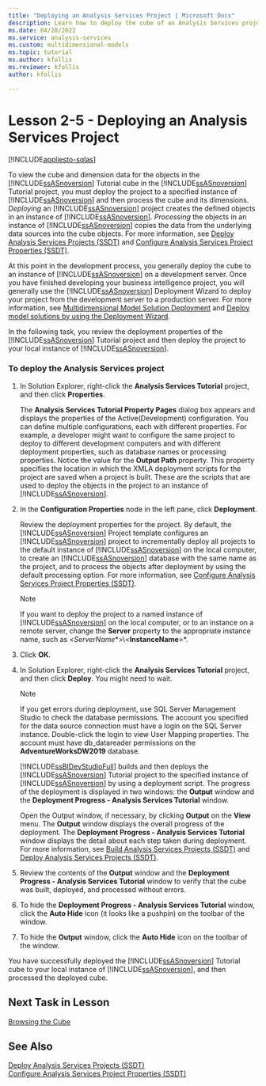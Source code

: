 ```yaml
---
title: "Deploying an Analysis Services Project | Microsoft Docs"
description: Learn how to deploy the cube of an Analysis Services project.
ms.date: 04/20/2022
ms.service: analysis-services
ms.custom: multidimensional-models
ms.topic: tutorial
ms.author: kfollis
ms.reviewer: kfollis
author: kfollis

---
```

# Lesson 2-5 - Deploying an Analysis Services Project
[!INCLUDE[appliesto-sqlas](../includes/appliesto-sqlas.md)]

To view the cube and dimension data for the objects in the [!INCLUDE[ssASnoversion](../includes/ssasnoversion-md.md)] Tutorial cube in the [!INCLUDE[ssASnoversion](../includes/ssasnoversion-md.md)] Tutorial project, you must deploy the project to a specified instance of [!INCLUDE[ssASnoversion](../includes/ssasnoversion-md.md)] and then process the cube and its dimensions. *Deploying* an [!INCLUDE[ssASnoversion](../includes/ssasnoversion-md.md)] project creates the defined objects in an instance of [!INCLUDE[ssASnoversion](../includes/ssasnoversion-md.md)]. *Processing* the objects in an instance of [!INCLUDE[ssASnoversion](../includes/ssasnoversion-md.md)] copies the data from the underlying data sources into the cube objects. For more information, see [Deploy Analysis Services Projects &#40;SSDT&#41;](../multidimensional-models/deploy-analysis-services-projects-ssdt.md) and [Configure Analysis Services Project Properties &#40;SSDT&#41;](../multidimensional-models/configure-analysis-services-project-properties-ssdt.md).  
  
At this point in the development process, you generally deploy the cube to an instance of [!INCLUDE[ssASnoversion](../includes/ssasnoversion-md.md)] on a development server. Once you have finished developing your business intelligence project, you will generally use the [!INCLUDE[ssASnoversion](../includes/ssasnoversion-md.md)] Deployment Wizard to deploy your project from the development server to a production server. For more information, see [Multidimensional Model Solution Deployment](../deployment/multidimensional-model-solution-deployment.md) and [Deploy model solutions by using the Deployment Wizard](../deployment/deploy-model-solutions-using-the-deployment-wizard.md).  
  
In the following task, you review the deployment properties of the [!INCLUDE[ssASnoversion](../includes/ssasnoversion-md.md)] Tutorial project and then deploy the project to your local instance of [!INCLUDE[ssASnoversion](../includes/ssasnoversion-md.md)].  
  
### To deploy the Analysis Services project  
  
1.  In Solution Explorer, right-click the **Analysis Services Tutorial** project, and then click **Properties**.  
  
    The **Analysis Services Tutorial Property Pages** dialog box appears and displays the properties of the Active(Development) configuration. You can define multiple configurations, each with different properties. For example, a developer might want to configure the same project to deploy to different development computers and with different deployment properties, such as database names or processing properties. Notice the value for the **Output Path** property. This property specifies the location in which the XMLA deployment scripts for the project are saved when a project is built. These are the scripts that are used to deploy the objects in the project to an instance of [!INCLUDE[ssASnoversion](../includes/ssasnoversion-md.md)].  
  
2.  In the **Configuration Properties** node in the left pane, click **Deployment**.  
  
    Review the deployment properties for the project. By default, the [!INCLUDE[ssASnoversion](../includes/ssasnoversion-md.md)] Project template configures an [!INCLUDE[ssASnoversion](../includes/ssasnoversion-md.md)] project to incrementally deploy all projects to the default instance of [!INCLUDE[ssASnoversion](../includes/ssasnoversion-md.md)] on the local computer, to create an [!INCLUDE[ssASnoversion](../includes/ssasnoversion-md.md)] database with the same name as the project, and to process the objects after deployment by using the default processing option. For more information, see [Configure Analysis Services Project Properties &#40;SSDT&#41;](../multidimensional-models/configure-analysis-services-project-properties-ssdt.md).  
  
    > [!NOTE]  
    > If you want to deploy the project to a named instance of [!INCLUDE[ssASnoversion](../includes/ssasnoversion-md.md)] on the local computer, or to an instance on a remote server, change the **Server** property to the appropriate instance name, such as \<*ServerName**>\\<**InstanceName**>*.  
  
3.  Click **OK**.  
  
4.  In Solution Explorer, right-click the **Analysis Services Tutorial** project, and then click **Deploy**. You might need to wait.  
  
    > [!NOTE]  
    > If you get errors during deployment, use SQL Server Management Studio to check the database permissions. The account you specified for the data source connection must have a login on the SQL Server instance. Double-click the login to view User Mapping properties. The account must have db_datareader permissions on the **AdventureWorksDW2019** database.  
  
    [!INCLUDE[ssBIDevStudioFull](../includes/ssbidevstudiofull-md.md)] builds and then deploys the [!INCLUDE[ssASnoversion](../includes/ssasnoversion-md.md)] Tutorial project to the specified instance of [!INCLUDE[ssASnoversion](../includes/ssasnoversion-md.md)] by using a deployment script. The progress of the deployment is displayed in two windows: the **Output** window and the **Deployment Progress - Analysis Services Tutorial** window.  
  
    Open the Output window, if necessary, by clicking **Output** on the **View** menu. The **Output** window displays the overall progress of the deployment. The **Deployment Progress - Analysis Services Tutorial** window displays the detail about each step taken during deployment. For more information, see [Build Analysis Services Projects &#40;SSDT&#41;](../multidimensional-models/build-analysis-services-projects-ssdt.md) and [Deploy Analysis Services Projects &#40;SSDT&#41;](../multidimensional-models/deploy-analysis-services-projects-ssdt.md).  
  
5.  Review the contents of the **Output** window and the **Deployment Progress - Analysis Services Tutorial** window to verify that the cube was built, deployed, and processed without errors.  
  
6.  To hide the **Deployment Progress - Analysis Services Tutorial** window, click the **Auto Hide** icon (it looks like a pushpin) on the toolbar of the window.  
  
7.  To hide the **Output** window, click the **Auto Hide** icon on the toolbar of the window.  
  
You have successfully deployed the [!INCLUDE[ssASnoversion](../includes/ssasnoversion-md.md)] Tutorial cube to your local instance of [!INCLUDE[ssASnoversion](../includes/ssasnoversion-md.md)], and then processed the deployed cube.  
  
## Next Task in Lesson  
[Browsing the Cube](lesson-2-6-browsing-the-cube.md)  
  
## See Also  
[Deploy Analysis Services Projects &#40;SSDT&#41;](../multidimensional-models/deploy-analysis-services-projects-ssdt.md)  
[Configure Analysis Services Project Properties &#40;SSDT&#41;](../multidimensional-models/configure-analysis-services-project-properties-ssdt.md)  
  
  
  

